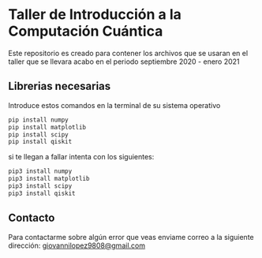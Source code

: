 # Taller de Introducción a la Computación Cuántica

Este repositorio es creado para contener los archivos que se usaran en el taller que se llevara acabo en el periodo septiembre 2020 - enero 2021

## Librerias necesarias

Introduce estos comandos en la terminal de su sistema operativo

```bash
pip install numpy
pip install matplotlib
pip install scipy
pip install qiskit
```
si te llegan a fallar intenta con los siguientes:
```bash
pip3 install numpy
pip3 install matplotlib
pip3 install scipy
pip3 install qiskit
```
## Contacto
Para contactarme sobre algún error que veas enviame correo a la siguiente dirección:
giovannilopez9808@gmail.com